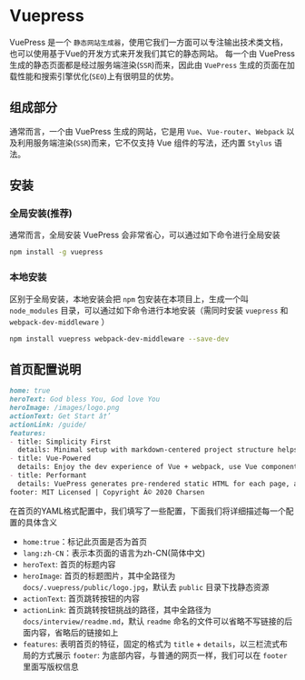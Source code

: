 # Vuepress

VuePress 是一个 `静态网站生成器`，使用它我们一方面可以专注输出技术类文档，也可以使用基于Vue的开发方式来开发我们其它的静态网站。
每一个由 VuePress 生成的静态页面都是经过服务端渲染(`SSR`)而来，因此由 `VuePress` 生成的页面在加载性能和搜索引擎优化(`SEO`)上有很明显的优势。

## 组成部分

通常而言，一个由 VuePress 生成的网站，它是用 `Vue`、`Vue-router`、`Webpack` 以及利用服务端渲染(`SSR`)而来，它不仅支持 Vue 组件的写法，还内置 `Stylus` 语法。

## 安装

### 全局安装(推荐)

通常而言，全局安装 VuePress 会非常省心，可以通过如下命令进行全局安装

```sh
npm install -g vuepress
```

### 本地安装

区别于全局安装，本地安装会把 `npm` 包安装在本项目上，生成一个叫 `node_modules` 目录，可以通过如下命令进行本地安装（需同时安装 `vuepress` 和 `webpack-dev-middleware` ）

```sh
npm install vuepress webpack-dev-middleware --save-dev
```

## 首页配置说明

```md
home: true
heroText: God bless You, God love You
heroImage: /images/logo.png
actionText: Get Start â†’
actionLink: /guide/
features:
- title: Simplicity First
  details: Minimal setup with markdown-centered project structure helps you focus on writing.
- title: Vue-Powered
  details: Enjoy the dev experience of Vue + webpack, use Vue components in markdown, and develop custom themes with Vue.
- title: Performant
  details: VuePress generates pre-rendered static HTML for each page, and runs as an SPA once a page is loaded.
footer: MIT Licensed | Copyright Â© 2020 Charsen

```

在首页的YAML格式配置中，我们填写了一些配置，下面我们将详细描述每一个配置的具体含义

- `home:true`：标记此页面是否为首页
- `lang:zh-CN`：表示本页面的语言为zh-CN(简体中文)
- `heroText`: 首页的标题内容
- `heroImage`: 首页的标题图片，其中全路径为 `docs/.vuepress/public/logo.jpg`，默认去 `public` 目录下找静态资源
- `actionText`: 首页跳转按钮的内容
- `actionLink`: 首页跳转按钮挑战的路径，其中全路径为`docs/interview/readme.md`，默认 `readme` 命名的文件可以省略不写链接的后面内容，省略后的链接如上
- `features`: 表明首页的特征，固定的格式为 `title` + `details`，以三栏流式布局的方式展示
`footer`: 为底部内容，与普通的网页一样，我们可以在 `footer` 里面写版权信息
